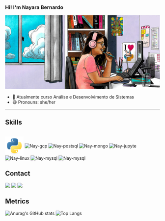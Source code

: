 ### Hi! I'm Nayara Bernardo

![capa_github](https://github.com/nayyarabernardo/nayyarabernardo/blob/main/Nay%20Github.jpg?raw=true)
<!--![counter](https://enxp7tl7m11xqsi.m.pipedream.net?color=blueviolet) -->


- 📓 Atualmente curso Análise e Desenvolvimento de Sistemas
- 😄 Pronouns: she/her

 
---

## Skills

</div>
<div style="display: inline_block"><br>
<img align="center" alt="Nay-Python" height="60" width="60" src="https://raw.githubusercontent.com/devicons/devicon/master/icons/python/python-original.svg">
<img align="center" alt="Nay-gcp" height="60" width="60" src="https://cdn.jsdelivr.net/gh/devicons/devicon/icons/googlecloud/googlecloud-original.svg">
<img align="center" alt="Nay-postsql" height="60" width="60" src="https://cdn.jsdelivr.net/gh/devicons/devicon/icons/postgresql/postgresql-original.svg">
<img align="center" alt="Nay-mongo" height="60" width="60" src="https://cdn.jsdelivr.net/gh/devicons/devicon/icons/mongodb/mongodb-plain-wordmark.svg">
<img align="center" alt="Nay-jupyte" height="60" width="60" src="https://cdn.jsdelivr.net/gh/devicons/devicon/icons/jupyter/jupyter-original-wordmark.svg">
<img align="center" alt="Nay-linux" height="60" width="60" src="https://cdn.jsdelivr.net/gh/devicons/devicon/icons/linux/linux-original.svg">
<img align="center" alt="Nay-mysql" height="60" width="60" src="https://cdn.jsdelivr.net/gh/devicons/devicon/icons/mysql/mysql-original.svg">
<img align="center" alt="Nay-mysql" height="60" width="60" src="https://cdn.jsdelivr.net/gh/devicons/devicon/icons/pandas/pandas-original.svg">
</div>

## Contact


<div> 
 <a href="https://www.gitshowcase.com/nayyarabernardo" target="_blank"><img src="https://img.shields.io/badge/Portfolio-5340ff?style=for-the-badge&logo=Google-chrome&logoColor=white" target="_blank"></a> 	
 <a href = "mailto:nayyarabernardo@gmail.com"><img src="https://img.shields.io/badge/-Gmail-%23333?style=for-the-badge&logo=gmail&logoColor=white" target="_blank"></a>
  <a href="https://www.linkedin.com/in/nayyarabernardo" target="_blank"><img src="https://img.shields.io/badge/-LinkedIn-%230077B5?style=for-the-badge&logo=linkedin&logoColor=white" target="_blank"></a> 
</div>

## Metrics


![Anurag's GitHub stats](https://github-readme-stats.vercel.app/api?username=nayyarabernardo&show_icons=true&theme=omni&hide=contribs,prs)
![Top Langs](https://github-readme-stats.vercel.app/api/top-langs/?username=nayyarabernardo&layout=compact&theme=omni)

